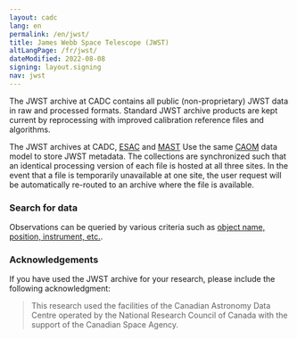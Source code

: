 ```yaml
---
layout: cadc
lang: en
permalink: /en/jwst/
title: James Webb Space Telescope (JWST)
altLangPage: /fr/jwst/
dateModified: 2022-08-08
signing: layout.signing
nav: jwst
---
```


<p>
The JWST archive at CADC contains all public (non-proprietary) JWST data in raw and processed formats.
Standard JWST archive products are kept current by reprocessing with improved calibration reference files and algorithms.
</p>
<p>
The JWST archives at CADC, <a id="ESAC" rel="external" href="https://www.cosmos.esa.int/web/jwst/">ESAC</a> and <a id="MAST" rel="external" href="https://archive.stsci.edu">MAST</a> Use the same <a id="CAOM" rel="external" href="https://www.opencadc.org/caom2">CAOM</a> data model to store JWST metadata. The collections are synchronized such that an identical processing version of each file is hosted at all three sites. In the event that a file is temporarily unavailable at one site, the user request will be automatically re-routed to an archive where the file is available.
</p>

<h3>Search for data</h3>
<p>Observations can be queried by various criteria such as <a href="/en/search/?collection=JWST&noexec=true">object name, position, instrument, etc.</a>.</p>

<h3>Acknowledgements</h3>
<p>If you have used the JWST archive for your research, please include the following acknowledgment:</p>

<blockquote>
This research used the facilities of the Canadian Astronomy Data
Centre operated by the National Research Council of Canada with the support of 
the Canadian Space Agency.
</blockquote>
